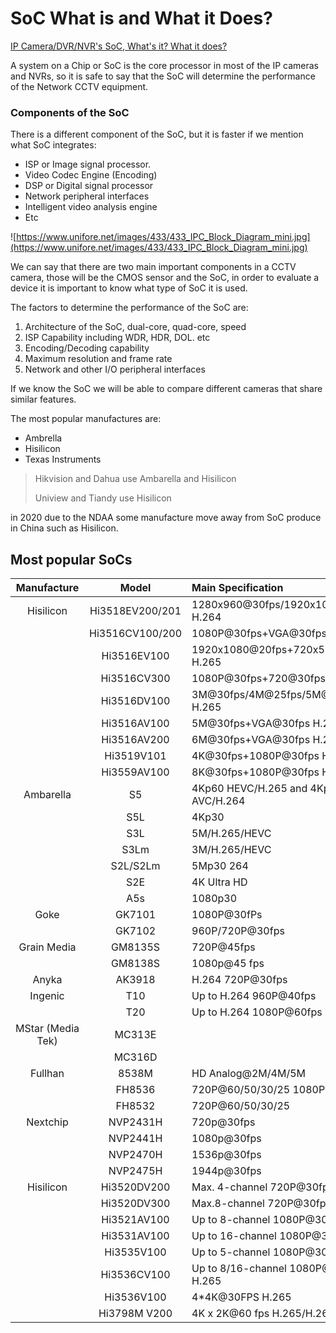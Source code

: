 # SoC What is and What it Does?

[IP Camera/DVR/NVR's SoC, What's it? What it does?](https://www.unifore.net/ip-video-surveillance/ip-camera-dvr-nvrs-soc-whats-it-what-it-does.html)

A system on a Chip or SoC is the core processor in most of the IP cameras and NVRs, so it is safe to say that the SoC will determine the performance of the Network CCTV equipment.

### Components of the SoC

There is a different component of the SoC, but it is faster if we mention what SoC integrates:

- ISP or Image signal processor.
- Video Codec Engine (Encoding)
- DSP or Digital signal processor
- Network peripheral interfaces
- Intelligent video analysis engine
- Etc

![https://www.unifore.net/images/433/433_IPC_Block_Diagram_mini.jpg](https://www.unifore.net/images/433/433_IPC_Block_Diagram_mini.jpg)

We can say that there are two main important components in a CCTV camera, those will be the CMOS sensor and the SoC, in order to evaluate a device it is important to know what type of SoC it is used.

The factors to determine the performance of the SoC are:

1. Architecture of the SoC, dual-core, quad-core, speed
2. ISP Capability including WDR, HDR, DOL. etc
3. Encoding/Decoding capability
4. Maximum resolution and frame rate
5. Network and other I/O peripheral interfaces

If we know the SoC we will be able to compare different cameras that share similar features.

The most popular manufactures are:

- Ambrella
- Hisilicon
- Texas Instruments

>Hikvision and Dahua use Ambarella and Hisilicon
>
> Uniview and Tiandy use Hisilicon

in 2020 due to the NDAA some manufacture move away from SoC produce in China such as Hisilicon.

## Most popular SoCs

|Manufacture|Model|Main Specification|
|:---------:|:---:|:-----------------|
|Hisilicon|	Hi3518EV200/201|1280x960@30fps/1920x1080@15fps H.264|
|	|   Hi3516CV100/200|	1080P@30fps+VGA@30fps H.264|
|   |	Hi3516EV100|	1920x1080@20fps+720x576@20fps H.265|
|   |	Hi3516CV300|	1080P@30fps+720@30fps H.265|
|   |	Hi3516DV100|	3M@30fps/4M@25fps/5M@15fps H.265|
|   |	Hi3516AV100|	5M@30fps+VGA@30fps H.265|
|   |	Hi3516AV200|	6M@30fps+VGA@30fps H.265|
|   |	Hi3519V101|	4K@30fps+1080P@30fps H.265|
|   |	Hi3559AV100|	8K@30fps+1080P@30fps H.265|
|Ambarella	|S5	|4Kp60 HEVC/H.265 and 4Kp60 AVC/H.264|
|   |	S5L         |	4Kp30|
|   |	S3L         |	5M/H.265/HEVC|
|   |	S3Lm    	|   3M/H.265/HEVC|
|   |	S2L/S2Lm    |	5Mp30 264|
|   |	S2E     	|   4K Ultra HD|
|   |	A5s	        |   1080p30|
|Goke|	GK7101	    |   1080P@30fPs|
|   |	GK7102  	|960P/720P@30fps|
|Grain Media|	GM8135S|	720P@45fps|
|   |	GM8138S |	1080p@45 fps|
|Anyka|	AK3918|	H.264 720P@30fps|
|Ingenic|	T10|	Up to H.264 960P@40fps
|   |	T20	|Up to H.264 1080P@60fps|
|MStar (Media Tek)	|MC313E|
|   |	MC316D|
|Fullhan	| 8538M	|HD Analog@2M/4M/5M|
|   |	FH8536|	720P@60/50/30/25 1080P@30/25|
|   |	FH8532|	720P@60/50/30/25|
|Nextchip|	NVP2431H|	720p@30fps|
|   |	NVP2441H|	1080p@30fps|
|   |	NVP2470H|	1536p@30fps|
|   |	NVP2475H|	1944p@30fps|
|Hisilicon|	Hi3520DV200|	Max. 4-channel 720P@30fps|
|   |	Hi3520DV300|	Max.8-channel 720P@30fps|
|   |	Hi3521AV100|	Up to 8-channel 1080P@30fps|
|   |	Hi3531AV100|	Up to 16-channel 1080P@30fps|
|   |	Hi3535V100|	Up to 5-channel 1080P@30fps|
|   |	Hi3536CV100|	Up to 8/16-channel 1080P@30fps H.265|
|   |	Hi3536V100|	4*4K@30FPS H.265|
|   |	Hi3798M V200|	4K x 2K@60 fps H.265/H.264|

